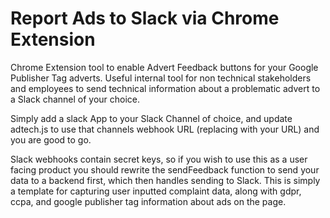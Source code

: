 # Report Ads to Slack via Chrome Extension
Chrome Extension tool to enable Advert Feedback buttons for your Google Publisher Tag adverts. Useful internal tool for non technical stakeholders and employees to send technical information about a problematic advert to a Slack channel of your choice.

Simply add a slack App to your Slack Channel of choice, and update adtech.js to use that channels webhook URL (replacing <SLACK WEBHOOK URL HERE> with your URL) and you are good to go.

Slack webhooks contain secret keys, so if you wish to use this as a user facing product you should rewrite the sendFeedback function to send your data to a backend first, which then handles sending to Slack. This is simply a template for capturing user inputted complaint data, along with gdpr, ccpa, and google publisher tag information about ads on the page.
